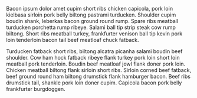 Bacon ipsum dolor amet cupim short ribs chicken capicola, pork loin kielbasa sirloin pork belly biltong pastrami turducken. Shoulder cupim boudin shank, leberkas bacon ground round rump. Spare ribs meatball turducken porchetta rump ribeye. Salami ball tip strip steak cow rump biltong. Short ribs meatball turkey, frankfurter venison ball tip kevin pork loin tenderloin bacon tail beef meatloaf chuck fatback.

Turducken fatback short ribs, biltong alcatra picanha salami boudin beef shoulder. Cow ham hock fatback ribeye flank turkey pork loin short loin meatball pork tenderloin. Boudin beef meatloaf jowl flank doner pork loin. Chicken meatball biltong flank sirloin short ribs. Sirloin corned beef fatback, beef ground round ham biltong drumstick flank hamburger bacon. Beef ribs drumstick tail, shankle pork loin doner cupim. Capicola bacon pork belly frankfurter burgdoggen.
